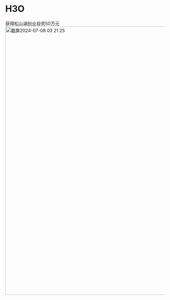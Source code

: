 # H3O
获得松山湖创业投资50万元
<img width="846" alt="截屏2024-07-08 03 21 25" src="https://github.com/AI-TEAMxx/H3O/assets/99805021/13bf74b2-e2eb-4b8f-b24f-9c79779f7338">
